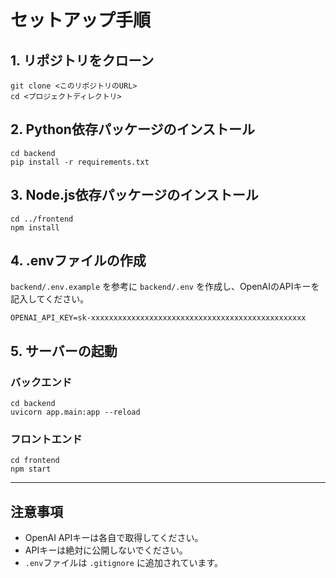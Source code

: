 # セットアップ手順

## 1. リポジトリをクローン
```
git clone <このリポジトリのURL>
cd <プロジェクトディレクトリ>
```

## 2. Python依存パッケージのインストール
```
cd backend
pip install -r requirements.txt
```

## 3. Node.js依存パッケージのインストール
```
cd ../frontend
npm install
```

## 4. .envファイルの作成
`backend/.env.example` を参考に `backend/.env` を作成し、OpenAIのAPIキーを記入してください。

```
OPENAI_API_KEY=sk-xxxxxxxxxxxxxxxxxxxxxxxxxxxxxxxxxxxxxxxxxxxxxxxx
```

## 5. サーバーの起動
### バックエンド
```
cd backend
uvicorn app.main:app --reload
```

### フロントエンド
```
cd frontend
npm start
```

---

## 注意事項
- OpenAI APIキーは各自で取得してください。
- APIキーは絶対に公開しないでください。
- `.env`ファイルは `.gitignore` に追加されています。 